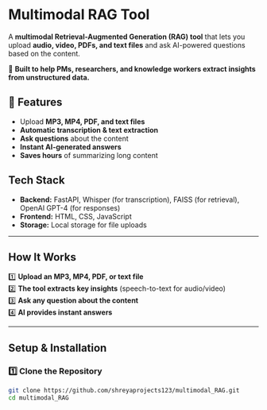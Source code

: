 # Multimodal RAG Tool

A **multimodal Retrieval-Augmented Generation (RAG) tool** that lets you upload **audio, video, PDFs, and text files** and ask AI-powered questions based on the content.

🚀 **Built to help PMs, researchers, and knowledge workers extract insights from unstructured data.**

## 🔹 Features
- Upload **MP3, MP4, PDF, and text files**
- **Automatic transcription & text extraction**
- **Ask questions** about the content
- **Instant AI-generated answers**  
- **Saves hours** of summarizing long content

## Tech Stack
- **Backend:** FastAPI, Whisper (for transcription), FAISS (for retrieval), OpenAI GPT-4 (for responses)
- **Frontend:** HTML, CSS, JavaScript
- **Storage:** Local storage for file uploads

---

## How It Works
1️⃣ **Upload an MP3, MP4, PDF, or text file**  
2️⃣ **The tool extracts key insights** (speech-to-text for audio/video)  
3️⃣ **Ask any question about the content**  
4️⃣ **AI provides instant answers**  

---

## Setup & Installation
### **1️⃣ Clone the Repository**
```bash
git clone https://github.com/shreyaprojects123/multimodal_RAG.git
cd multimodal_RAG
